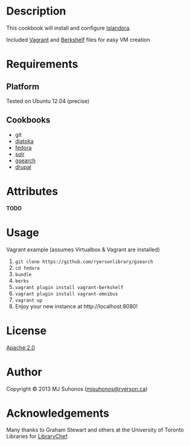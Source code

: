 # Description

This cookbook will install and configure [Islandora](http://islandora.ca).

Included [Vagrant](http://www.vagrantup.com) and [Berkshelf](http://berkshelf.com) files for easy VM creation

# Requirements

## Platform

Tested on Ubuntu 12.04 (precise)

## Cookbooks
* git
* [djatoka](http://github.com/ryersonlibrary/djatoka)
* [fedora](http://github.com/ryersonlibrary/fedora)
* [solr](http://github.com/ryersonlibrary/solr)
* [gsearch](http://github.com/ryersonlibrary/gsearch)
* [drupal](http://github.com/gondoi/drupal-cookbook)

# Attributes
__TODO__

# Usage
Vagrant example (assumes Virtualbox & Vagrant are installed)

1. `git clone https://github.com/ryersonlibrary/gsearch`
2. `cd fedora`
3. `bundle`
4. `berks`
5. `vagrant plugin install vagrant-berkshelf`
6. `vagrant plugin install vagrant-omnibus`
7. `vagrant up`
8. Enjoy your new instance at http://localhost:8080!

# License
[Apache 2.0](http://www.apache.org/licenses/LICENSE-2.0.html)

# Author
Copyright © 2013 MJ Suhonos (<mjsuhonos@ryerson.ca>)

# Acknowledgements
Many thanks to Graham Stewart and others at the University of Toronto Libraries for [LibraryChef](https://github.com/LibraryChef).